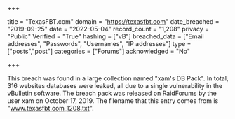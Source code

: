+++

title = "TexasFBT.com"
domain = "https://texasfbt.com"
date_breached = "2019-09-25"
date = "2022-05-04"
record_count = "1,208"
privacy = "Public"
Verified = "True"
hashing = ["vB"]
breached_data = ["Email addresses", "Passwords", "Usernames", "IP addresses"]
type = ["posts","post"]
categories = ["Forums"]
acknowledged = "No"


+++


This breach was found in a large collection named "xam's DB Pack". In total, 316 websites databases were leaked, all due to a single vulnerability in the vBulletin software. The breach pack was released on RaidForums by the user xam on October 17, 2019. The filename that this entry comes from is "www.texasfbt.com_1208.txt".

